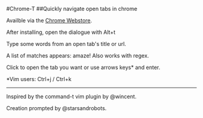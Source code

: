 #Chrome-T
##Quickly navigate open tabs in chrome

Availble via the [Chrome Webstore](https://chrome.google.com/webstore/detail/chrome-t/llpmkggjbfiegebkappodkhnnemngpab).

After installing, open the dialogue with Alt+t

Type some words from an open tab's title or url.

A list of matches appears: amaze! Also works with regex.

Click to open the tab you want or use arrows keys\* and enter.

\*Vim users: Ctrl+j / Ctrl+k

---

Inspired by the command-t vim plugin by @wincent.

Creation prompted by @starsandrobots.
